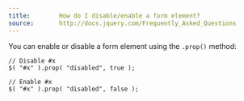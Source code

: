 ```yaml
---
title:        How do I disable/enable a form element?
source:       http://docs.jquery.com/Frequently_Asked_Questions
---
```


You can enable or disable a form element using the `.prop()` method:

```
// Disable #x
$( "#x" ).prop( "disabled", true );

// Enable #x
$( "#x" ).prop( "disabled", false );
```
